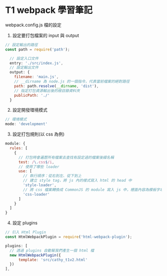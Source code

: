 # T1 webpack 學習筆記

webpack.config.js 檔的設定

1. 設定要打包檔案的 input 與 output

```javascript
// 設定輸出的路徑
const path = require('path');
```

```javascript
  // 設定入口文件
  entry: './src/index.js',
  // 設定輸出文件
  output: {
    filename: 'main.js',
    // __dirname 為 node.js 的一個指令，代表當前檔案的絕對路徑
    path: path.resolve(__dirname, 'dist'),
    // 指定打包資源輸出後的根目錄資料夾
    publicPath: './'
  }
```

2. 設定開發環境模式
```javascript
// 環境模式
mode: 'development'
```

3. 設定打包規則(以 css 為例)

```javascript
module: {
  rules: [
    {
      // 打包時會遍歷所有檔案去查找有設定過的檔案後綴名稱
      test: /\.css$/i,
      // 使用了哪些 loader
      use: [
        // 執行順序：從右到左、從下到上
        // 建立 style tag，將 js 內的樣式寫入 html 的 head 中 
        'style-loader',
        // 將 css 檔案轉換成 CommonJS 的 module 寫入 js 中，裡面內容為模板字串
        'css-loader'
      ]
    }
  ]
}
```

4. 設定 plugins 

```javascript
// 引入 Html Plugin  
const HtmlWebpackPlugin = require('html-webpack-plugin');
```

```javascript
plugins: [
  // 透過 plugins 自動幫我們產生一個 html 檔
  new HtmlWebpackPlugin({
      template: 'src/cathy_t1v2.html'
  })
],
```